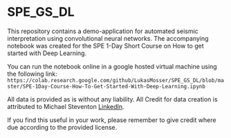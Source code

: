 # SPE_GS_DL

This repository contains a demo-application for automated seismic interpretation using convolutional neural networks.
The accompanying notebook was created for the SPE 1-Day Short Course on How to get started with Deep Learning.

You can run the notebook online in a google hosted virtual machine using the following link:  
```https://colab.research.google.com/github/LukasMosser/SPE_GS_DL/blob/master/SPE-1Day-Course-How-To-Get-Started-With-Deep-Learning.ipynb```

All data is provided as is without any liability.
All Credit for data creation is attributed to Michael Steventon [LinkedIn](https://www.linkedin.com/in/michaelsteventon/?originalSubdomain=uk).

If you find this useful in your work, please remember to give credit where due according to the provided license.

